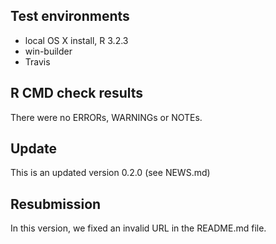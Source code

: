 ## Test environments
* local OS X install, R 3.2.3
* win-builder 
* Travis

## R CMD check results
There were no ERRORs, WARNINGs or NOTEs. 

## Update

This is an updated version 0.2.0 (see NEWS.md)
  
## Resubmission
   
In this version, we fixed an invalid URL in the README.md file.

